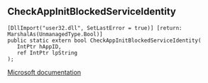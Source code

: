 ## CheckAppInitBlockedServiceIdentity

```
[DllImport("user32.dll", SetLastError = true)] [return: MarshalAs(UnmanagedType.Bool)]
public static extern bool CheckAppInitBlockedServiceIdentity(
   IntPtr hAppID,
   ref IntPtr lpString
);
```

[Microsoft documentation](https://docs.microsoft.com/en-us/windows/win32/api/winuser/nf-winuser-checkappinitblockedserviceidentity)

